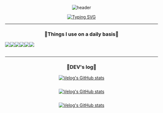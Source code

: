 <div align="center"> 

![header](https://capsule-render.vercel.app/api?type=wave&color=CBE4DE&height=150&section=header&fontSize=90)

[![Typing SVG](https://readme-typing-svg.demolab.com?font=Alkatra&weight=500&size=45&duration=4000&pause=3&color=393E46&center=false&vCenter=false&multiline=true&repeat=true&width=800&height=80&lines=Hello,+Jeongyoon's+GitHub!👻)](https://git.io/typing-svg)

---

  
<h3> 🥨Things I use on a daily basis🥨 </h3>
<div style="display:flex; flex-direction:row;">
    <img
      src="https://img.shields.io/badge/react-61DAFB?style=for-the-badge&logo=React&logoColor=white" />
    <img
      src="https://img.shields.io/badge/javascript-F7DF1E?style=for-the-badge&logo=javascript&logoColor=black" />
    <img
      src="https://img.shields.io/badge/html5-E34F26?style=for-the-badge&logo=html5&logoColor=white" />
    <img
      src="https://img.shields.io/badge/css-1572B6?style=for-the-badge&logo=css3&logoColor=white" />
   <br />
    <br />
    <img
      src="https://img.shields.io/badge/figma-F24E1E?style=for-the-badge&logo=figma&logoColor=white" />
      <img
      src="https://img.shields.io/badge/github-181717?style=for-the-badge&logo=github&logoColor=white" />
    </div>
  
 ---
<h3> 🍪DEV's log🍪 </h3>

[![Velog's GitHub stats](https://velog-readme-stats.vercel.app/api/badge?name=runmanggo)](https://velog.io/@runmanggo) 

<div style="display: flex; flex-direction: column">
  
  [![Velog's GitHub stats](https://velog-readme-stats.vercel.app/api/list?name=runmanggo)](https://velog.io/@runmanggo) 
</div>
<div>  
  
  [![Velog's GitHub stats](https://velog-readme-stats.vercel.app/api?name=runmanggo&color=dark)](https://velog.io/@runmanggo)
</div>



    
</div> 

  
    
